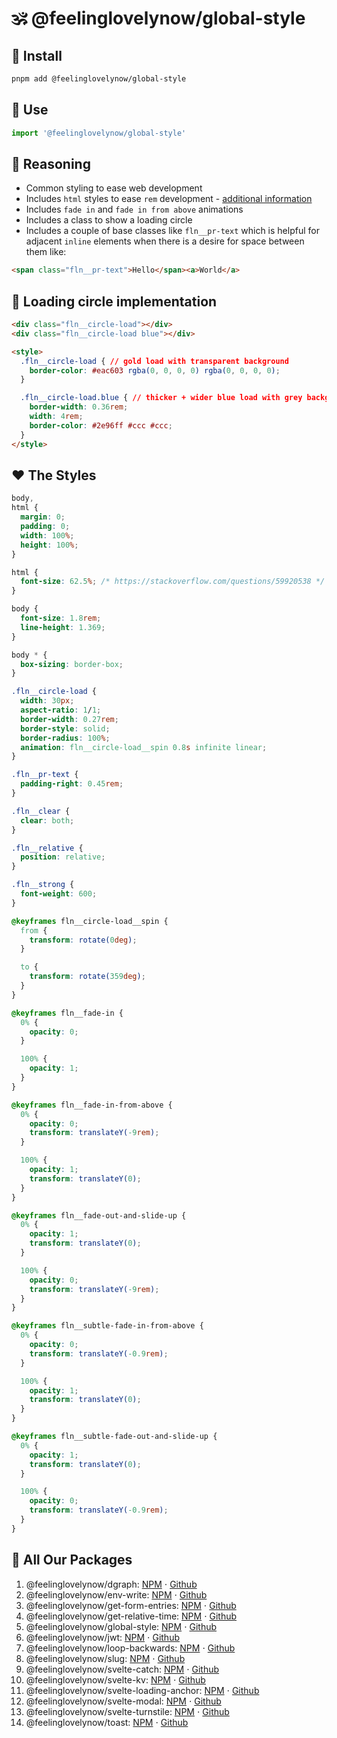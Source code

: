 # 🕉 @feelinglovelynow/global-style


## 💎 Install
```bash
pnpm add @feelinglovelynow/global-style
```


## 💚 Use
```ts
import '@feelinglovelynow/global-style'
```

## 💛 Reasoning
* Common styling to ease web development
* Includes `html` styles to ease `rem` development - [additional information](https://stackoverflow.com/questions/59920538)
* Includes `fade in` and `fade in from above` animations
* Includes a class to show a loading circle
* Includes a couple of base classes like `fln__pr-text` which is helpful for adjacent `inline` elements when there is a desire for space between them like:
```html
<span class="fln__pr-text">Hello</span><a>World</a>
```


## 🧡 Loading circle implementation
```html
<div class="fln__circle-load"></div>
<div class="fln__circle-load blue"></div>

<style>
  .fln__circle-load { // gold load with transparent background
    border-color: #eac603 rgba(0, 0, 0, 0) rgba(0, 0, 0, 0);
  }

  .fln__circle-load.blue { // thicker + wider blue load with grey background
    border-width: 0.36rem;
    width: 4rem;
    border-color: #2e96ff #ccc #ccc;
  }
</style>
```


## ❤️ The Styles
```css
body,
html {
  margin: 0;
  padding: 0;
  width: 100%;
  height: 100%;
}

html {
  font-size: 62.5%; /* https://stackoverflow.com/questions/59920538 */
}

body {
  font-size: 1.8rem;
  line-height: 1.369;
}

body * {
  box-sizing: border-box;
}

.fln__circle-load {
  width: 30px;
  aspect-ratio: 1/1;
  border-width: 0.27rem;
  border-style: solid;
  border-radius: 100%;
  animation: fln__circle-load__spin 0.8s infinite linear;
}

.fln__pr-text {
  padding-right: 0.45rem;
}

.fln__clear {
  clear: both;
}

.fln__relative {
  position: relative;
}

.fln__strong {
  font-weight: 600;
}

@keyframes fln__circle-load__spin {
  from {
    transform: rotate(0deg);
  }

  to {
    transform: rotate(359deg);
  }
}

@keyframes fln__fade-in {
  0% {
    opacity: 0;
  }

  100% {
    opacity: 1;
  }
}

@keyframes fln__fade-in-from-above {
  0% {
    opacity: 0;
    transform: translateY(-9rem);
  }

  100% {
    opacity: 1;
    transform: translateY(0);
  }
}

@keyframes fln__fade-out-and-slide-up {
  0% {
    opacity: 1;
    transform: translateY(0);
  }

  100% {
    opacity: 0;
    transform: translateY(-9rem);
  }
}

@keyframes fln__subtle-fade-in-from-above {
  0% {
    opacity: 0;
    transform: translateY(-0.9rem);
  }

  100% {
    opacity: 1;
    transform: translateY(0);
  }
}

@keyframes fln__subtle-fade-out-and-slide-up {
  0% {
    opacity: 1;
    transform: translateY(0);
  }

  100% {
    opacity: 0;
    transform: translateY(-0.9rem);
  }
}
```


## 🎁 All Our Packages
1. @feelinglovelynow/dgraph: [NPM](https://www.npmjs.com/package/@feelinglovelynow/dgraph) ⋅ [Github](https://github.com/feelinglovelynow/dgraph)
1. @feelinglovelynow/env-write: [NPM](https://www.npmjs.com/package/@feelinglovelynow/env-write) ⋅ [Github](https://github.com/feelinglovelynow/env-write)
1. @feelinglovelynow/get-form-entries: [NPM](https://www.npmjs.com/package/@feelinglovelynow/get-form-entries) ⋅ [Github](https://github.com/feelinglovelynow/get-form-entries)
1. @feelinglovelynow/get-relative-time: [NPM](https://www.npmjs.com/package/@feelinglovelynow/get-relative-time) ⋅ [Github](https://github.com/feelinglovelynow/get-relative-time)
1. @feelinglovelynow/global-style: [NPM](https://www.npmjs.com/package/@feelinglovelynow/global-style) ⋅ [Github](https://github.com/feelinglovelynow/global-style)
1. @feelinglovelynow/jwt: [NPM](https://www.npmjs.com/package/@feelinglovelynow/jwt) ⋅ [Github](https://github.com/feelinglovelynow/jwt)
1. @feelinglovelynow/loop-backwards: [NPM](https://www.npmjs.com/package/@feelinglovelynow/loop-backward) ⋅ [Github](https://github.com/feelinglovelynow/loop-backwards)
1. @feelinglovelynow/slug: [NPM](https://www.npmjs.com/package/@feelinglovelynow/slug) ⋅ [Github](https://github.com/feelinglovelynow/slug)
1. @feelinglovelynow/svelte-catch: [NPM](https://www.npmjs.com/package/@feelinglovelynow/svelte-catch) ⋅ [Github](https://github.com/feelinglovelynow/svelte-catch)
1. @feelinglovelynow/svelte-kv: [NPM](https://www.npmjs.com/package/@feelinglovelynow/svelte-kv) ⋅ [Github](https://github.com/feelinglovelynow/svelte-kv)
1. @feelinglovelynow/svelte-loading-anchor: [NPM](https://www.npmjs.com/package/@feelinglovelynow/svelte-loading-anchor) ⋅ [Github](https://github.com/feelinglovelynow/svelte-loading-anchor)
1. @feelinglovelynow/svelte-modal: [NPM](https://www.npmjs.com/package/@feelinglovelynow/svelte-modal) ⋅ [Github](https://github.com/feelinglovelynow/svelte-modal)
1. @feelinglovelynow/svelte-turnstile: [NPM](https://www.npmjs.com/package/@feelinglovelynow/svelte-turnstile) ⋅ [Github](https://github.com/feelinglovelynow/svelte-turnstile)
1. @feelinglovelynow/toast: [NPM](https://www.npmjs.com/package/@feelinglovelynow/toast) ⋅ [Github](https://github.com/feelinglovelynow/toast)
